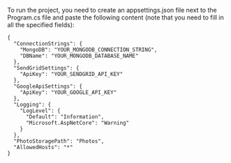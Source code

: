 
To run the project, you need to create an appsettings.json file next to the Program.cs file and paste the following content (note that you need to fill in all the specified fields):
```
{
  "ConnectionStrings": {
    "MongoDB": "YOUR_MONGODB_CONNECTION_STRING",
    "DBName": "YOUR_MONGODB_DATABASE_NAME"
  },
  "SendGridSettings": {
    "ApiKey": "YOUR_SENDGRID_API_KEY"
  },
  "GoogleApiSettings": {
    "ApiKey": "YOUR_GOOGLE_API_KEY"
  },
  "Logging": {
    "LogLevel": {
      "Default": "Information",
      "Microsoft.AspNetCore": "Warning"
    }
  },
  "PhotoStoragePath": "Photos",
  "AllowedHosts": "*"
}

```
